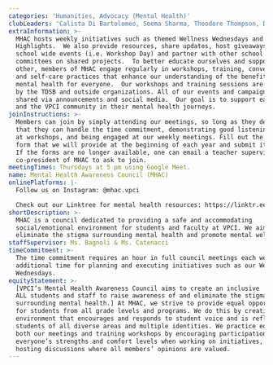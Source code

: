 ```yaml
---
categories: 'Humanities, Advocacy (Mental Health)'
clubLeaders: 'Calista Di Bartolomeo, Seema Sharma, Theodore Thompson, Daniel Zhang'
extraInformation: >-
  MHAC hosts weekly initiatives such as themed Wellness Wednesdays and Resource
  Highlights.  We also provide resources, share updates, host giveaways, lead
  school wide events (i.e. Workshop Day) and partner with other school
  committees on shared projects.  To better educate ourselves and support each
  other, members of MHAC engage regularly in workshops, training, conversation
  and self-care practices that enhance our understanding of the benefits of
  mental health for everyone.  Our workshops and training sessions are provided
  by the TDSB and outside organizations. All of our events and campaigns are
  shared via announcements and social media.  Our goal is to support each other
  and the VPCI community in their mental health journeys.
joinInstructions: >-
  Members can join by simply attending our meetings, so long as they demonstrate
  that they can handle the time commitment, demonstrating good listening skills
  at workshops, and being engaged at our weekly meetings. Fill out the sign-up
  form that we will provide at the beginning of each year and submit it to us.
  If the forms are no longer available, one can email a teacher supervisor or
  co-president of MHAC to ask to join.
meetingTimes: Thursdays at 5 pm using Google Meet.
name: Mental Health Awareness Council (MHAC)
onlinePlatforms: |-
  Follow us on Instagram: @mhac.vpci

  Check out our Linktree for mental health resources: https://linktr.ee/MHACVP
shortDescription: >-
  MHAC is a council dedicated to providing a safe and accommodating
  social/emotional environment for students and faculty at VPCI. We aim to
  eliminate the stigma surrounding mental health and promote mental wellbeing.
staffSupervisor: Ms. Bagnoli & Ms. Catenacci
timeCommitment: >-
  The time commitment requires an hour in full council meetings each week plus
  additional time for planning and executing initiatives such as our Wellness
  Wednesdays.
equityStatement: >-
  [VPCI’s Mental Health Awareness Council aims to create an inclusive  space for
  ALL students and staff to raise awareness of and eliminate the stigma
  surrounding mental health.] At MHAC, we strive to provide equal opportunities
  for students from all grade levels and programs. We do this by creating an
  environment that encourages and responds to student voice and is reflective of
  students of all diverse areas and multiple identities. We practice equity in
  both our meetings and training workshops by encouraging participation based on
  everyone’s strengths and comfort levels when working on initiatives, and
  hosting discussions where all members’ opinions are valued.
---
```


